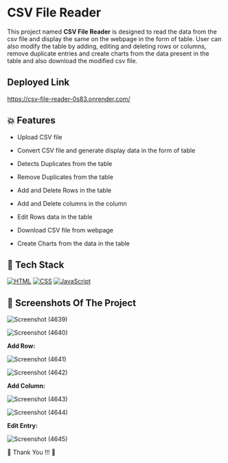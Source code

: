 # CSV File Reader



This project named **CSV File Reader** is designed to read the data from the csv file and display the same on the webpage in the form of table. User can also modify the table by adding, editing and deleting rows or columns, remove duplicate entries and create charts from the data present in the table and also download the modified csv file.


## Deployed Link

https://csv-file-reader-0s83.onrender.com/


## 💥 Features

- Upload CSV file

- Convert CSV file and generate display data in the form of table 

- Detects Duplicates from the table

- Remove Duplicates from the table

- Add and Delete Rows in the table

- Add and Delete columns in the column

- Edit Rows data in the table

- Download CSV file from webpage

- Create Charts from the data in the table




## 📌 Tech Stack

[![HTML](https://img.shields.io/badge/HTML5-E34F26?style=for-the-badge&logo=html5&logoColor=white)](https://www.linkedin.com/)
[![CSS](https://img.shields.io/badge/CSS3-1572B6?style=for-the-badge&logo=css3&logoColor=white)](https://katherineoelsner.com/)
[![JavaScript](https://img.shields.io/badge/JavaScript-323330?style=for-the-badge&logo=javascript&logoColor=F7DF1E)](https://twitter.com/)




## 📸 Screenshots Of The Project


![Screenshot (4639)](https://user-images.githubusercontent.com/55338588/225990069-515de47e-a577-4b10-9f5b-72fc02c2a01e.png)


![Screenshot (4640)](https://user-images.githubusercontent.com/55338588/225989792-acab0b7e-dd42-47ff-ace3-cac36c0e11c9.png)


**Add Row:**

![Screenshot (4641)](https://user-images.githubusercontent.com/55338588/225989796-2230dbfe-be7e-42e2-803c-73074556944d.png)


![Screenshot (4642)](https://user-images.githubusercontent.com/55338588/226131709-834b93da-c27c-4e26-9f9b-8f8aedafde9a.png)


**Add Column:**

![Screenshot (4643)](https://user-images.githubusercontent.com/55338588/226131858-c347302d-8171-4390-a033-f3836733718d.png)


![Screenshot (4644)](https://user-images.githubusercontent.com/55338588/226131865-d966f4d2-c255-4d4b-94ed-1689d864226a.png)


**Edit Entry:**

![Screenshot (4645)](https://user-images.githubusercontent.com/55338588/226199604-ccca25be-28d1-41cf-8949-acec16a6310a.png)






💙 Thank You !!! 💙


